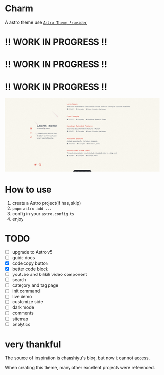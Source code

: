 # Charm
A astro theme use [`Astro Theme Provider`](https://github.com/astrolicious/astro-theme-provider)

# ‼️ WORK IN PROGRESS ‼️
# ‼️ WORK IN PROGRESS ‼️
# ‼️ WORK IN PROGRESS ‼️

![screenshot-2024-12-04](docs/screenshot-2024-12-04.png "screenshot-2024-12-04")

# How to use

1. create a Astro project(if has, skip)
2. `pnpm astro add ...`
3. config in your `astro.config.ts`
4. enjoy

# TODO

- [ ] upgrade to Astro v5
- [ ] guide docs
- [x] code copy button
- [x] better code block
- [ ] youtube and bilibili video component
- [ ] search
- [ ] category and tag page
- [ ] init command
- [ ] live demo
- [ ] customize side
- [ ] dark mode
- [ ] comments
- [ ] sitemap
- [ ] analytics

# very thankful

The source of inspiration is chanshiyu's blog, but now it cannot access.

When creating this theme, many other excellent projects were referenced.